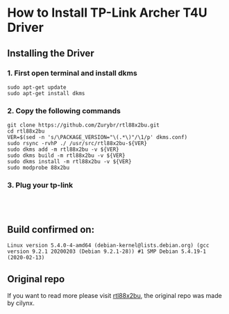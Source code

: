 # How to Install TP-Link Archer T4U Driver 
## Installing the Driver
### 1. First open terminal and install dkms

    sudo apt-get update
    sudo apt-get install dkms
### 2. Copy the following commands

    git clone https://github.com/Zurybr/rtl88x2bu.git
    cd rtl88x2bu
    VER=$(sed -n 's/\PACKAGE_VERSION="\(.*\)"/\1/p' dkms.conf)
    sudo rsync -rvhP ./ /usr/src/rtl88x2bu-${VER}
    sudo dkms add -m rtl88x2bu -v ${VER}
    sudo dkms build -m rtl88x2bu -v ${VER}
    sudo dkms install -m rtl88x2bu -v ${VER}
    sudo modprobe 88x2bu

### 3. Plug your tp-link
<br />
<br />

## Build confirmed on: 


```
Linux version 5.4.0-4-amd64 (debian-kernel@lists.debian.org) (gcc version 9.2.1 20200203 (Debian 9.2.1-28)) #1 SMP Debian 5.4.19-1 (2020-02-13)
```

## Original repo 


If you want to read more please visit 
[rtl88x2bu](https://github.com/cilynx/rtl88x2bu),
the original repo was made by cilynx.
